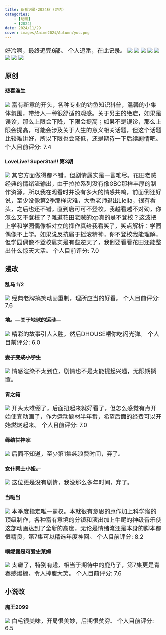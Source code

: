 ```yaml
---
title: 新番记录·2024秋 (完结)
categories:
    - [动画]
    - [2024]
date: 2024/11/29
cover: images/Anime2024/Autumn/yuc.png
---
```

好冷啊，最终追完6部。
个人追番，在此记录。
![](/images/Anime2024/Autumn/List11.png)
![](/images/Anime2024/Autumn/List02.png)
![](/images/Anime2024/Autumn/List03.png)
![](/images/Anime2024/Autumn/List04.png)
![](/images/Anime2024/Autumn/List10.png)
![](/images/Anime2024/Autumn/List07.png)
![](/images/Anime2024/Autumn/List08.png)
![](/images/Anime2024/Autumn/List09.png)
## 原创
### 悲喜渔生
![](/images/Anime2024/Autumn/Bgm03.png)
富有新意的开头，各种专业的钓鱼知识科普，温馨的小集体氛围，带给人一种很舒适的观感。关于男主的绝症，如果是误诊，那么上限会下降，下限会提高；如果不是误诊，那么上限会提高，可能会涉及关于人生的意义相关话题，但这个话题比较难讲好，所以下限也会降低，还是期待一下后续剧情吧。
个人目前评分: 7.4
### LoveLive! SuperStar!! 第3期
![](/images/Anime2024/Autumn/Bgm04.png)
其它方面做得都不错，但剧情属实是一言难尽。花田老贼经典的情绪流输出，由于拉拉系列没有像GBC那样丰厚的制作资源，所以我在观看时并没有多大的情感共鸣，前面倒还好说，至少没像第2季那样灾难，大香老师退出Liella，很有看头，之后也还不错，直到唐可可不登校，我越看越不对劲，你怎么又不登校了？难道花田老贼的xp真的是不登校？这波把上学和学园偶像相对立的操作真给我看笑了，笑点解析：学园偶像不上学。如果说反抗属于摇滚精神，你不登校我能理解，但学园偶像不登校属实是有些逆天了，我倒要看看花田还能整出什么惊天大活。
个人目前评分: 7.0
## 漫改
### 乱马 1/2
![](/images/Anime2024/Autumn/Bgm05.png)
经典老牌搞笑动画重制，理所应当的好看。
个人目前评分: 7.6
### 地。―关于地球的运动―
![](/images/Anime2024/Autumn/Bgm06.png)
精彩的故事引人入胜，然后DHOUSE喂你吃闪光弹。
个人目前评分: 6.0
### ~~妻子变成小学生~~
![](/images/Anime2024/Autumn/Bgm07.png)
情感渲染不太到位，剧情也不是太能提起兴趣，无限期搁置。
### 青之箱
![](/images/Anime2024/Autumn/Bgm08.png)
开头太难绷了，后面扭起来就好看了，但怎么感觉有点开始便宜动画了，作为运动题材半年番，希望后面的经费可以开始燃烧起来。
个人目前评分: 7.0
### ~~缘结甘神家~~
![](/images/Anime2024/Autumn/Bgm09.png)
后面不知道，至少第1集纯浪费时间，弃了。
### ~~女仆冥土小姐。~~
![](/images/Anime2024/Autumn/Bgm10.png)
这位更是没有剧情，我没那么多年时间，弃了。
### 当哒当
![](/images/Anime2024/Autumn/Bgm11.png)
本季度指定唯一霸权。本就很有意思的原作加上科学猴的顶级制作，各种富有意境的分镜和演出加上牛尾的神级音乐使这部动画达到了全新的高度，无论是情绪流还是本身的脚本都很精良，第7集可以精选年度神回。
个人目前评分: 8.2
### 噗妮露是可爱史莱姆
![](/images/Anime2024/Autumn/Bgm12.png)
太癫了，特别有趣，相当于期待中的鹿乃子，第7集更是青春感爆棚，令人捧腹大笑。
个人目前评分: 7.6
## 小说改
### 魔王2099
![](/images/Anime2024/Autumn/Bgm13.png)
白毛很美味，开局很美妙，后期很贫穷。
个人目前评分: 6.5
<style>
    p {font-size: 14pt;}
    li {font-size: 14pt;}
</style>